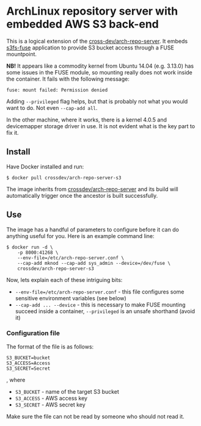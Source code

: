 # ArchLinux repository server with embedded AWS S3 back-end

This is a logical extension of the [cross-dev/arch-repo-server](https://github.com/cross-dev/arch-repo-server).
It embeds [s3fs-fuse](https://github.com/s3fs-fuse/s3fs-fuse) application to provide S3 bucket access through a
FUSE mountpoint.

**NB!** It appears like a commodity kernel from Ubuntu 14.04 (e.g. 3.13.0) has some issues in the FUSE module,
so mounting really does not work inside the container. It fails with the following message:

```
fuse: mount failed: Permission denied
```

Adding `--privileged` flag helps, but that is probably not what you would want to do. Not even `--cap-add all`.

In the other machine, where it works, there is a kernel 4.0.5 and devicemapper storage driver in use. It is not
evident what is the key part to fix it.

## Install

Have Docker installed and run:

```
$ docker pull crossdev/arch-repo-server-s3
```

The image inherits from [crossdev/arch-repo-server](https://hub.docker.com/r/crossdev/arch-repo-server/) and its
build will automatically trigger once the ancestor is built successfully.

## Use

The image has a handful of parameters to configure before it can do anything useful for you. Here is an example
command line:

```
$ docker run -d \
    -p 8000:41268 \
    --env-file=/etc/arch-repo-server.conf \
    --cap-add mknod --cap-add sys_admin --device=/dev/fuse \
    crossdev/arch-repo-server-s3
```

Now, lets explain each of these intriguing bits:

* `--env-file=/etc/arch-repo-server.conf` - this file configures some sensitive environment variables (see below)
* `--cap-add ... --device` - this is necessary to make FUSE mounting succeed inside a container, `--privileged` is
an unsafe shorthand (avoid it)

### Configuration file

The format of the file is as follows:

```
S3_BUCKET=bucket
S3_ACCESS=Access
S3_SECRET=Secret
```
, where

* `S3_BUCKET` - name of the target S3 bucket
* `S3_ACCESS` - AWS access key
* `S3_SECRET` - AWS secret key

Make sure the file can not be read by someone who should not read it.
